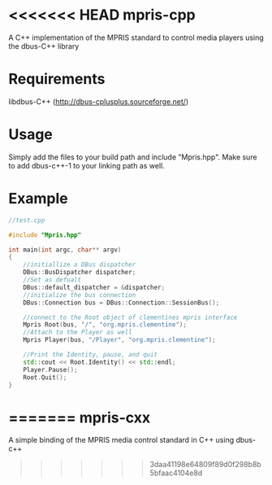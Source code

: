 <<<<<<< HEAD
mpris-cpp
=========

A C++ implementation of the MPRIS standard to control media players using the dbus-C++ library

Requirements
============
libdbus-C++ (http://dbus-cplusplus.sourceforge.net/)

Usage
=====

Simply add the files to your build path and include "Mpris.hpp".
Make sure to add dbus-c++-1 to your linking path as well.

Example
=======
``` c++
//test.cpp

#include "Mpris.hpp"

int main(int argc, char** argv)
{
	//initiallize a DBus dispatcher
	DBus::BusDispatcher dispatcher;
	//Set as defualt
	DBus::default_dispatcher = &dispatcher;
	//initialize the bus connection
	DBus::Connection bus = DBus::Connection::SessionBus();

	//connect to the Root object of clementines mpris interface
	Mpris Root(bus, "/", "org.mpris.clementine");
	//Attach to the Player as well
	Mpris Player(bus, "/Player", "org.mpris.clementine");

	//Print the Identity, pause, and quit
	std::cout << Root.Identity() << std::endl;
	Player.Pause();
	Root.Quit();
}
```
=======
mpris-cxx
=========

A simple binding of the MPRIS media control standard in C++ using dbus-c++
>>>>>>> 3daa41198e64809f89d0f298b8b5bfaac4104e8d
